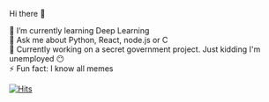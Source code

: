 Hi there 👋

🌱    I’m currently learning Deep Learning  
💬    Ask me about Python, React, node.js or C  
💼    Currently working on a secret government project. Just kidding I'm unemployed 😶  
⚡    Fun fact: I know all memes  

[![Hits](https://hits.seeyoufarm.com/api/count/incr/badge.svg?url=https%3A%2F%2Fgithub.com%2Fwhoanuragverma)](https://github.com/whoanuragverma)



